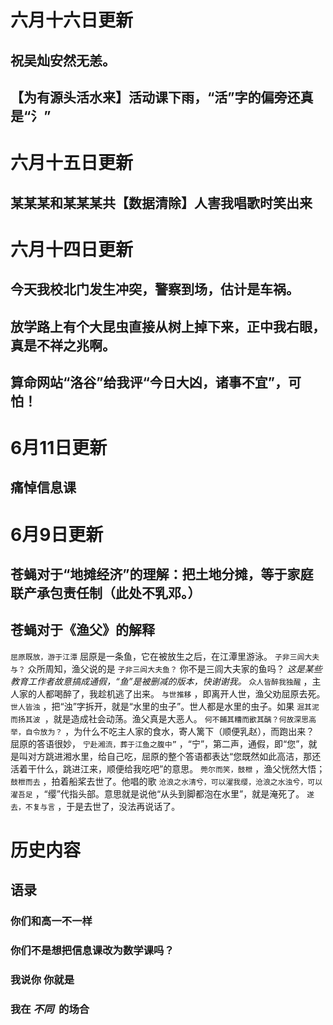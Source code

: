# 六月十六日更新
## 祝吴灿安然无恙。
## 【为有源头活水来】活动课下雨，“活”字的偏旁还真是“氵”
# 六月十五日更新
## 某某某和某某某共【数据清除】人害我唱歌时笑出来
# 六月十四日更新
## 今天我校北门发生冲突，警察到场，估计是车祸。
## 放学路上有个大昆虫直接从树上掉下来，正中我右眼，真是不祥之兆啊。
## 算命网站“洛谷”给我评“今日大凶，诸事不宜”，可怕！
# 6月11日更新
## 痛悼信息课
# 6月9日更新
## 苍蝇对于“地摊经济”的理解：把土地分摊，等于家庭联产承包责任制（此处不乳邓。）
## 苍蝇对于《渔父》的解释
  `屈原既放，游于江潭` 屈原是一条鱼，它在被放生之后，在江潭里游泳。
 `子非三闾大夫与？` 众所周知，渔父说的是 `子非三闾大夫鱼？` 你不是三闾大夫家的鱼吗？ _这是某些教育工作者故意搞成通假，“鱼”是被删减的版本，快谢谢我。_ 
 `众人皆醉我独醒` ，主人家的人都喝醉了，我趁机逃了出来。
 `与世推移` ，即离开人世，渔父劝屈原去死。
 `世人皆浊` ，把“浊”字拆开，就是“水里的虫子”。世人都是水里的虫子。如果 `淈其泥而扬其波 `，就是造成社会动荡。渔父真是大恶人。
 `何不餔其糟而歠其醨？何故深思高举，自令放为？` ，为什么不吃主人家的食水，寄人篱下（顺便乳赵），而跑出来？
屈原的答语很妙， `宁赴湘流，葬于江鱼之腹中”` ，“宁”，第二声，通假，即“您”，就是叫对方跳进湘水里，给自己吃，屈原的整个答语都表达“您既然如此高洁，那还活着干什么，跳进江来，顺便给我吃吧”的意思。
 `莞尔而笑，鼓枻` ，渔父恍然大悟； `鼓枻而去` ，拍着船桨去世了。他唱的歌 `沧浪之水清兮，可以濯我缨，沧浪之水浊兮，可以濯吾足` ，“缨”代指头部。意思就是说他“从头到脚都泡在水里”，就是淹死了。 `遂去，不复与言` ，于是去世了，没法再说话了。

# 历史内容
## **语录**
### 你们和高一不一样
### 你们不是想把信息课改为数学课吗？
### 我说你 你就是
### 我在 _不同_  的场合
